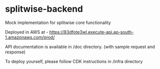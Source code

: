# splitwise-backend
Mock implementation for splitwise core functionality


Deployed in AWS at - https://83dfote3wl.execute-api.ap-south-1.amazonaws.com/prod/

API documentation is available in /doc directory. (with sample request and response)

To deploy yourself, please follow CDK instructions in /infra directory
